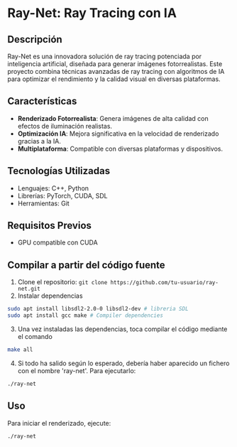 
# Ray-Net: Ray Tracing con IA

## Descripción
Ray-Net es una innovadora solución de ray tracing potenciada por inteligencia artificial, diseñada para generar imágenes fotorrealistas. Este proyecto combina técnicas avanzadas de ray tracing con algoritmos de IA para optimizar el rendimiento y la calidad visual en diversas plataformas.

## Características
- **Renderizado Fotorrealista**: Genera imágenes de alta calidad con efectos de iluminación realistas.
- **Optimización IA**: Mejora significativa en la velocidad de renderizado gracias a la IA.
- **Multiplataforma**: Compatible con diversas plataformas y dispositivos.

## Tecnologías Utilizadas
- Lenguajes: C++, Python
- Librerías: PyTorch, CUDA, SDL
- Herramientas: Git

## Requisitos Previos
- GPU compatible con CUDA

## Compilar a partir del código fuente
1. Clone el repositorio: `git clone https://github.com/tu-usuario/ray-net.git`
2. Instalar dependencias
```bash
sudo apt install libsdl2-2.0-0 libsdl2-dev # libreria SDL
sudo apt install gcc make # Compiler dependencies
```
3. Una vez instaladas las dependencias, toca compilar el código mediante el comando
```bash
make all
```
4. Si todo ha salido según lo esperado, debería haber aparecido un fichero con el nombre 'ray-net'. Para ejecutarlo:
```bash
./ray-net
```

## Uso
Para iniciar el renderizado, ejecute:
```bash
./ray-net
```

